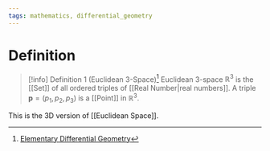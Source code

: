 ```yaml
---
tags: mathematics, differential_geometry
---
```


# Definition

> [!info] Definition 1 (Euclidean 3-Space)[^1]
> Euclidean 3-space $\mathbb{R}^3$ is the [[Set]] of all ordered triples of [[Real Number|real numbers]]. A triple $\mathbf{p} = (p_1, p_2, p_3)$ is a [[Point]] in $\mathbb{R}^3$.

This is the 3D version of [[Euclidean Space]].

[^1]: [Elementary Differential Geometry](zotero://open-pdf/library/items/F6CCEWIU?page=18)